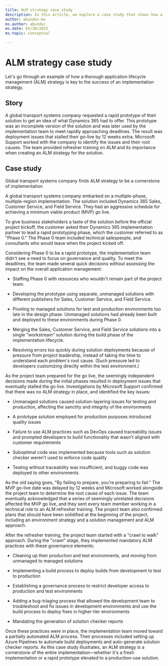 ```yaml
---
title: ALM strategy case study
description: In this article, we explore a case study that shows how a thorough ALM strategy is key to the success of an implementation strategy.
author: abunduc-ms
ms.author: abunduc
ms.date: 03/30/2023
ms.topic: conceptual

---
```


# ALM strategy case study

Let's go through an example of how a thorough application lifecycle management (ALM) strategy is key to the success of an implementation strategy.

## Story

A global transport systems company requested a rapid prototype of their solution to get an idea of what Dynamics 365 had to offer. This prototype was an incomplete version of the solution and was later used by the implementation team to meet rapidly approaching deadlines. The result was deployment issues that stalled their go-live by 12 weeks extra. Microsoft Support worked with the company to identify the issues and their root causes. The team provided refresher training on ALM and its importance when creating an ALM strategy for the solution.

## Case study

Global transport systems company finds ALM strategy to be a cornerstone of implementation

A global transport systems company embarked on a multiple-phase, multiple-region implementation. The solution included Dynamics 365 Sales, Customer Service, and Field Service. They had an aggressive schedule for achieving a minimum viable product (MVP) go live.

To give business stakeholders a taste of the solution before the official project kickoff, the customer asked their Dynamics 365 implementation partner to lead a rapid prototyping phase, which the customer referred to as "Phase 0." The Phase 0 team included technical salespeople, and consultants who would leave when the project kicked off.

Considering Phase 0 to be a rapid prototype, the implementation team didn't see a need to focus on governance and quality. To meet the deadlines, the team made several quick decisions without assessing the impact on the overall application management:

- Staffing Phase 0 with resources who wouldn't remain part of the project team.

- Developing the prototype using separate, unmanaged solutions with different publishers for Sales, Customer Service, and Field Service.

- Pivoting to managed solutions for test and production environments too late in the design phase. Unmanaged solutions had already been built and deployed to these environments during Phase 0.

- Merging the Sales, Customer Service, and Field Service solutions into a single "workstream" solution during the build phase of the implementation lifecycle.

- Resolving errors too quickly during solution deployments because of pressure from project leadership, instead of taking the time to understand each problem's root cause. (Such pressure led to developers customizing directly within the test environment.)

As the project team prepared for the go live, the seemingly independent decisions made during the initial phases resulted in deployment issues that eventually stalled the go live. Investigations by Microsoft Support confirmed that there was no ALM strategy in place, and identified the key issues:

- Unmanaged solutions caused solution-layering issues for testing and production, affecting the sanctity and integrity of the environments

- A prototype solution employed for production purposes introduced quality issues

- Failure to use ALM practices such as DevOps caused traceability issues and prompted developers to build functionality that wasn't aligned with customer requirements

- Suboptimal code was implemented because tools such as solution checker weren't used to enforce code quality

- Testing without traceability was insufficient, and buggy code was deployed to other environments

As the old saying goes, "By failing to prepare, you're preparing to fail." The MVP go-live date was delayed by 12 weeks and Microsoft worked alongside the project team to determine the root cause of each issue. The team eventually acknowledged that a series of seemingly unrelated decisions affected the MVP go live, and they sent every team member working in a technical role to an ALM refresher training. The project team also confirmed plans that should have been solidified at the beginning of the project, including an environment strategy and a solution management and ALM approach.

After the refresher training, the project team started with a "crawl to walk" approach. During the "crawl" stage, they implemented mandatory ALM practices with these governance elements:

- Cleaning up their production and test environments, and moving from unmanaged to managed solutions

- Implementing a build process to deploy builds from development to test to production

- Establishing a governance process to restrict developer access to production and test environments

- Adding a bug-triaging process that allowed the development team to troubleshoot and fix issues in development environments and use the build process to deploy fixes in higher-tier environments

- Mandating the generation of solution checker reports

Once these practices were in place, the implementation team moved toward a partially automated ALM process. Their processes included setting up Azure Pipelines to automate build deployments and auto-generate solution checker reports. As this case study illustrates, an ALM strategy is a cornerstone of the entire implementation—whether it's a fresh implementation or a rapid prototype elevated to a production-use solution.
